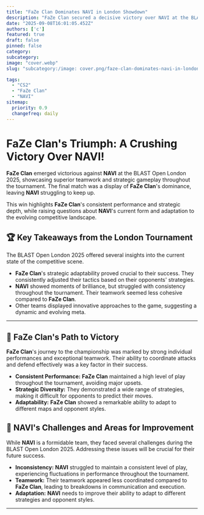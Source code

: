 ```yaml
---
title: "FaZe Clan Dominates NAVI in London Showdown"
description: "FaZe Clan secured a decisive victory over NAVI at the BLAST Open London 2025."
date: "2025-09-08T16:01:05.452Z"
authors: ['c']
featured: true
draft: false
pinned: false
category:
subcategory:
image: "cover.webp"
slug: "subcategory:/image: cover.png/faze-clan-dominates-navi-in-london-showdown"

tags:
  - "CS2"
  - "FaZe Clan"
  - "NAVI"
sitemap:
  priority: 0.9
  changefreq: daily
---
```


# **FaZe Clan's Triumph: A Crushing Victory Over NAVI!**

**FaZe Clan** emerged victorious against **NAVI** at the BLAST Open London 2025, showcasing superior teamwork and strategic gameplay throughout the tournament. The final match was a display of **FaZe Clan**'s dominance, leaving **NAVI** struggling to keep up.

This win highlights **FaZe Clan**'s consistent performance and strategic depth, while raising questions about **NAVI**'s current form and adaptation to the evolving competitive landscape.

## 🏆 Key Takeaways from the London Tournament

The BLAST Open London 2025 offered several insights into the current state of the competitive scene.

*   **FaZe Clan**'s strategic adaptability proved crucial to their success. They consistently adjusted their tactics based on their opponents' strategies.
*   **NAVI** showed moments of brilliance, but struggled with consistency throughout the tournament. Their teamwork seemed less cohesive compared to **FaZe Clan**.
*   Other teams displayed innovative approaches to the game, suggesting a dynamic and evolving meta.

---

## 🚀 FaZe Clan's Path to Victory

**FaZe Clan**'s journey to the championship was marked by strong individual performances and exceptional teamwork. Their ability to coordinate attacks and defend effectively was a key factor in their success.

*   **Consistent Performance:** **FaZe Clan** maintained a high level of play throughout the tournament, avoiding major upsets.
*   **Strategic Diversity:** They demonstrated a wide range of strategies, making it difficult for opponents to predict their moves.
*   **Adaptability:** **FaZe Clan** showed a remarkable ability to adapt to different maps and opponent styles.

## 🤔 NAVI's Challenges and Areas for Improvement

While **NAVI** is a formidable team, they faced several challenges during the BLAST Open London 2025. Addressing these issues will be crucial for their future success.

*   **Inconsistency:** **NAVI** struggled to maintain a consistent level of play, experiencing fluctuations in performance throughout the tournament.
*   **Teamwork:** Their teamwork appeared less coordinated compared to **FaZe Clan**, leading to breakdowns in communication and execution.
*   **Adaptation:** **NAVI** needs to improve their ability to adapt to different strategies and opponent styles.

---